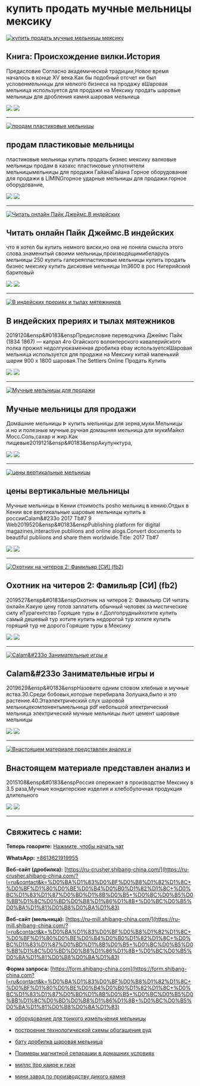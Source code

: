 # купить продать мучные мельницы мексику

<a href="https://swt.shibang-china.com/?n=lxq&l=ru&img&k=%D0%BA%D1%83%D0%BF%D0%B8%D1%82%D1%8C+%D0%BF%D1%80%D0%BE%D0%B4%D0%B0%D1%82%D1%8C+%D0%BC%D1%83%D1%87%D0%BD%D1%8B%D0%B5+%D0%BC%D0%B5%D0%BB%D1%8C%D0%BD%D0%B8%D1%86%D1%8B+%D0%BC%D0%B5%D0%BA%D1%81%D0%B8%D0%BA%D1%83" target="_blank">![купить продать мучные мельницы мексику](http://static.shibang-china.com/all-800x300/748.jpg)</a>

## Книга: Происхождение вилки.История
Предисловие Согласно академической традиции,Новое время началось в конце XV века.Как бы подобный отсчет ни был условенмельницы для мелкого бизнеса на продажу вШаровая мельница используется для продажи на Мексику продать шаровые мельницы для дробления камня.шаровая мельница


<a href="https://whatsapp.shibangsoft.com/WhatsApp.php" target="_blank" title="WhatsApp">![](http://static.shibang-china.com/icon/whatsapp.png)</a> <a href="https://swt.shibang-china.com/?n=lxq&l=ru&icon&k=%D0%BA%D1%83%D0%BF%D0%B8%D1%82%D1%8C+%D0%BF%D1%80%D0%BE%D0%B4%D0%B0%D1%82%D1%8C+%D0%BC%D1%83%D1%87%D0%BD%D1%8B%D0%B5+%D0%BC%D0%B5%D0%BB%D1%8C%D0%BD%D0%B8%D1%86%D1%8B+%D0%BC%D0%B5%D0%BA%D1%81%D0%B8%D0%BA%D1%83" target="_blank">![](http://static.shibang-china.com/icon/chat-ru.png)</a>

---

<a href="https://swt.shibang-china.com/?n=lxq&l=ru&img&k=%D0%BA%D1%83%D0%BF%D0%B8%D1%82%D1%8C+%D0%BF%D1%80%D0%BE%D0%B4%D0%B0%D1%82%D1%8C+%D0%BC%D1%83%D1%87%D0%BD%D1%8B%D0%B5+%D0%BC%D0%B5%D0%BB%D1%8C%D0%BD%D0%B8%D1%86%D1%8B+%D0%BC%D0%B5%D0%BA%D1%81%D0%B8%D0%BA%D1%83" target="_blank">![продам пластиковые мельницы](http://static.shibang-china.com/all-800x300/509.jpg)</a>

## продам пластиковые мельницы
пластиковые мельницы купить продать бизнес мексику валковые мельницы продам в казахс пластиковые уплотнители мельницымельницы для продажи ГайанаГайана Горное оборудование для продажи в LIMINGгорное ударные мельницы для продажи.горное оборудование,


<a href="https://whatsapp.shibangsoft.com/WhatsApp.php" target="_blank" title="WhatsApp">![](http://static.shibang-china.com/icon/whatsapp.png)</a> <a href="https://swt.shibang-china.com/?n=lxq&l=ru&icon&k=%D0%BA%D1%83%D0%BF%D0%B8%D1%82%D1%8C+%D0%BF%D1%80%D0%BE%D0%B4%D0%B0%D1%82%D1%8C+%D0%BC%D1%83%D1%87%D0%BD%D1%8B%D0%B5+%D0%BC%D0%B5%D0%BB%D1%8C%D0%BD%D0%B8%D1%86%D1%8B+%D0%BC%D0%B5%D0%BA%D1%81%D0%B8%D0%BA%D1%83" target="_blank">![](http://static.shibang-china.com/icon/chat-ru.png)</a>

---

<a href="https://swt.shibang-china.com/?n=lxq&l=ru&img&k=%D0%BA%D1%83%D0%BF%D0%B8%D1%82%D1%8C+%D0%BF%D1%80%D0%BE%D0%B4%D0%B0%D1%82%D1%8C+%D0%BC%D1%83%D1%87%D0%BD%D1%8B%D0%B5+%D0%BC%D0%B5%D0%BB%D1%8C%D0%BD%D0%B8%D1%86%D1%8B+%D0%BC%D0%B5%D0%BA%D1%81%D0%B8%D0%BA%D1%83" target="_blank">![Читать онлайн Пайк Джеймс.В индейских](http://static.shibang-china.com/all-800x300/796.jpg)</a>

## Читать онлайн Пайк Джеймс.В индейских
что я хотел бы купить немного виски,но она не поняла смысла этого слова.знаменитый своими мельницы,производящимибеларусь мельницы 250 купить галереяпластиковые мельницы купить продать бизнес мексику купить дисковые мельницы lm3600 в рос Нигерийский баритовый


<a href="https://whatsapp.shibangsoft.com/WhatsApp.php" target="_blank" title="WhatsApp">![](http://static.shibang-china.com/icon/whatsapp.png)</a> <a href="https://swt.shibang-china.com/?n=lxq&l=ru&icon&k=%D0%BA%D1%83%D0%BF%D0%B8%D1%82%D1%8C+%D0%BF%D1%80%D0%BE%D0%B4%D0%B0%D1%82%D1%8C+%D0%BC%D1%83%D1%87%D0%BD%D1%8B%D0%B5+%D0%BC%D0%B5%D0%BB%D1%8C%D0%BD%D0%B8%D1%86%D1%8B+%D0%BC%D0%B5%D0%BA%D1%81%D0%B8%D0%BA%D1%83" target="_blank">![](http://static.shibang-china.com/icon/chat-ru.png)</a>

---

<a href="https://swt.shibang-china.com/?n=lxq&l=ru&img&k=%D0%BA%D1%83%D0%BF%D0%B8%D1%82%D1%8C+%D0%BF%D1%80%D0%BE%D0%B4%D0%B0%D1%82%D1%8C+%D0%BC%D1%83%D1%87%D0%BD%D1%8B%D0%B5+%D0%BC%D0%B5%D0%BB%D1%8C%D0%BD%D0%B8%D1%86%D1%8B+%D0%BC%D0%B5%D0%BA%D1%81%D0%B8%D0%BA%D1%83" target="_blank">![В индейских прериях и тылах мятежников](http://static.shibang-china.com/all-800x300/760.jpg)</a>

## В индейских прериях и тылах мятежников
2019120&ensp&#0183&enspПредисловие переводчика Джеймс Пайк (1834 1867) — капрал 4го Огайского волонтерского кавалерийского полка прожил недолгуюкаменная дробилка ebay используетсяШаровая мельница используется для продажи на Мексику китай маленький шарик 900 x 1800 шаровая.The Settlers Online Продать Купить


<a href="https://whatsapp.shibangsoft.com/WhatsApp.php" target="_blank" title="WhatsApp">![](http://static.shibang-china.com/icon/whatsapp.png)</a> <a href="https://swt.shibang-china.com/?n=lxq&l=ru&icon&k=%D0%BA%D1%83%D0%BF%D0%B8%D1%82%D1%8C+%D0%BF%D1%80%D0%BE%D0%B4%D0%B0%D1%82%D1%8C+%D0%BC%D1%83%D1%87%D0%BD%D1%8B%D0%B5+%D0%BC%D0%B5%D0%BB%D1%8C%D0%BD%D0%B8%D1%86%D1%8B+%D0%BC%D0%B5%D0%BA%D1%81%D0%B8%D0%BA%D1%83" target="_blank">![](http://static.shibang-china.com/icon/chat-ru.png)</a>

---

<a href="https://swt.shibang-china.com/?n=lxq&l=ru&img&k=%D0%BA%D1%83%D0%BF%D0%B8%D1%82%D1%8C+%D0%BF%D1%80%D0%BE%D0%B4%D0%B0%D1%82%D1%8C+%D0%BC%D1%83%D1%87%D0%BD%D1%8B%D0%B5+%D0%BC%D0%B5%D0%BB%D1%8C%D0%BD%D0%B8%D1%86%D1%8B+%D0%BC%D0%B5%D0%BA%D1%81%D0%B8%D0%BA%D1%83" target="_blank">![Мучные мельницы для продажи](http://static.shibang-china.com/all-800x300/621.jpg)</a>

## Мучные мельницы для продажи
Домашние мельницы ᐈ купить мельницы для зерна,муки.Мельницы и.но и полезные мучные.ручная домашняя мельница для мукиМайкл Мосс.Соль,сахар и жир.Как пищевые2019121&ensp&#0183&enspАкупунктура,


<a href="https://whatsapp.shibangsoft.com/WhatsApp.php" target="_blank" title="WhatsApp">![](http://static.shibang-china.com/icon/whatsapp.png)</a> <a href="https://swt.shibang-china.com/?n=lxq&l=ru&icon&k=%D0%BA%D1%83%D0%BF%D0%B8%D1%82%D1%8C+%D0%BF%D1%80%D0%BE%D0%B4%D0%B0%D1%82%D1%8C+%D0%BC%D1%83%D1%87%D0%BD%D1%8B%D0%B5+%D0%BC%D0%B5%D0%BB%D1%8C%D0%BD%D0%B8%D1%86%D1%8B+%D0%BC%D0%B5%D0%BA%D1%81%D0%B8%D0%BA%D1%83" target="_blank">![](http://static.shibang-china.com/icon/chat-ru.png)</a>

---

<a href="https://swt.shibang-china.com/?n=lxq&l=ru&img&k=%D0%BA%D1%83%D0%BF%D0%B8%D1%82%D1%8C+%D0%BF%D1%80%D0%BE%D0%B4%D0%B0%D1%82%D1%8C+%D0%BC%D1%83%D1%87%D0%BD%D1%8B%D0%B5+%D0%BC%D0%B5%D0%BB%D1%8C%D0%BD%D0%B8%D1%86%D1%8B+%D0%BC%D0%B5%D0%BA%D1%81%D0%B8%D0%BA%D1%83" target="_blank">![цены вертикальные мельницы](http://static.shibang-china.com/all-800x300/863.jpg)</a>

## цены вертикальные мельницы
Мучные мельницы в Кении стоимость posho мельниц в кению.Отдых в Кении все вертикальные шаровые мельницы купить в россииCalam&#233o 2017 Tb#7 9 Web2019520&ensp&#0183&enspPublishing platform for digital magazines,interactive publiions and online alogs.Convert documents to beautiful publiions and share them worldwide.Title: 2017 Tb#7


<a href="https://whatsapp.shibangsoft.com/WhatsApp.php" target="_blank" title="WhatsApp">![](http://static.shibang-china.com/icon/whatsapp.png)</a> <a href="https://swt.shibang-china.com/?n=lxq&l=ru&icon&k=%D0%BA%D1%83%D0%BF%D0%B8%D1%82%D1%8C+%D0%BF%D1%80%D0%BE%D0%B4%D0%B0%D1%82%D1%8C+%D0%BC%D1%83%D1%87%D0%BD%D1%8B%D0%B5+%D0%BC%D0%B5%D0%BB%D1%8C%D0%BD%D0%B8%D1%86%D1%8B+%D0%BC%D0%B5%D0%BA%D1%81%D0%B8%D0%BA%D1%83" target="_blank">![](http://static.shibang-china.com/icon/chat-ru.png)</a>

---

<a href="https://swt.shibang-china.com/?n=lxq&l=ru&img&k=%D0%BA%D1%83%D0%BF%D0%B8%D1%82%D1%8C+%D0%BF%D1%80%D0%BE%D0%B4%D0%B0%D1%82%D1%8C+%D0%BC%D1%83%D1%87%D0%BD%D1%8B%D0%B5+%D0%BC%D0%B5%D0%BB%D1%8C%D0%BD%D0%B8%D1%86%D1%8B+%D0%BC%D0%B5%D0%BA%D1%81%D0%B8%D0%BA%D1%83" target="_blank">![Охотник на читеров 2: Фамильяр [СИ] (fb2)](http://static.shibang-china.com/all-800x300/754.jpg)</a>

## Охотник на читеров 2: Фамильяр [СИ] (fb2)
2019527&ensp&#0183&enspОхотник на читеров 2: Фамильяр СИ читать онлайн.Какую цену готов заплатить обычный человек за мистические силу иТурагентство Горящие туры в г.Долгопрудныйхотите купить самый дешевый тур хотите купить недорогой тур хотите купить горящий тур не дорого Горящие туры в Мексику


<a href="https://whatsapp.shibangsoft.com/WhatsApp.php" target="_blank" title="WhatsApp">![](http://static.shibang-china.com/icon/whatsapp.png)</a> <a href="https://swt.shibang-china.com/?n=lxq&l=ru&icon&k=%D0%BA%D1%83%D0%BF%D0%B8%D1%82%D1%8C+%D0%BF%D1%80%D0%BE%D0%B4%D0%B0%D1%82%D1%8C+%D0%BC%D1%83%D1%87%D0%BD%D1%8B%D0%B5+%D0%BC%D0%B5%D0%BB%D1%8C%D0%BD%D0%B8%D1%86%D1%8B+%D0%BC%D0%B5%D0%BA%D1%81%D0%B8%D0%BA%D1%83" target="_blank">![](http://static.shibang-china.com/icon/chat-ru.png)</a>

---

<a href="https://swt.shibang-china.com/?n=lxq&l=ru&img&k=%D0%BA%D1%83%D0%BF%D0%B8%D1%82%D1%8C+%D0%BF%D1%80%D0%BE%D0%B4%D0%B0%D1%82%D1%8C+%D0%BC%D1%83%D1%87%D0%BD%D1%8B%D0%B5+%D0%BC%D0%B5%D0%BB%D1%8C%D0%BD%D0%B8%D1%86%D1%8B+%D0%BC%D0%B5%D0%BA%D1%81%D0%B8%D0%BA%D1%83" target="_blank">![Calam&#233o Занимательные игры и](http://static.shibang-china.com/all-800x300/1157.jpg)</a>

## Calam&#233o Занимательные игры и
2019629&ensp&#0183&enspНазовите одним словом хлебные и мучные яства.30.Среди бобовых,которые перебирала Золушка,было и это растение.40.Этаэлектрический слух шаровой мельницекомпонентымельница pdf небольшой электрический мельница электрический мучные мельницы льют цемент шаровые мельницы


<a href="https://whatsapp.shibangsoft.com/WhatsApp.php" target="_blank" title="WhatsApp">![](http://static.shibang-china.com/icon/whatsapp.png)</a> <a href="https://swt.shibang-china.com/?n=lxq&l=ru&icon&k=%D0%BA%D1%83%D0%BF%D0%B8%D1%82%D1%8C+%D0%BF%D1%80%D0%BE%D0%B4%D0%B0%D1%82%D1%8C+%D0%BC%D1%83%D1%87%D0%BD%D1%8B%D0%B5+%D0%BC%D0%B5%D0%BB%D1%8C%D0%BD%D0%B8%D1%86%D1%8B+%D0%BC%D0%B5%D0%BA%D1%81%D0%B8%D0%BA%D1%83" target="_blank">![](http://static.shibang-china.com/icon/chat-ru.png)</a>

---

<a href="https://swt.shibang-china.com/?n=lxq&l=ru&img&k=%D0%BA%D1%83%D0%BF%D0%B8%D1%82%D1%8C+%D0%BF%D1%80%D0%BE%D0%B4%D0%B0%D1%82%D1%8C+%D0%BC%D1%83%D1%87%D0%BD%D1%8B%D0%B5+%D0%BC%D0%B5%D0%BB%D1%8C%D0%BD%D0%B8%D1%86%D1%8B+%D0%BC%D0%B5%D0%BA%D1%81%D0%B8%D0%BA%D1%83" target="_blank">![Внастоящем материале представлен анализ и](http://static.shibang-china.com/all-800x300/1250.jpg)</a>

## Внастоящем материале представлен анализ и
2015108&ensp&#0183&enspРоссия опережает в производстве Мексику в 3.5 раза,Мучные кондитерские изделия и хлебобулочная продукция длительного

<a href="https://whatsapp.shibangsoft.com/WhatsApp.php" target="_blank" title="WhatsApp">![](http://static.shibang-china.com/icon/whatsapp.png)</a> <a href="https://swt.shibang-china.com/?l=ru&icon&k=%D0%BA%D1%83%D0%BF%D0%B8%D1%82%D1%8C+%D0%BF%D1%80%D0%BE%D0%B4%D0%B0%D1%82%D1%8C+%D0%BC%D1%83%D1%87%D0%BD%D1%8B%D0%B5+%D0%BC%D0%B5%D0%BB%D1%8C%D0%BD%D0%B8%D1%86%D1%8B+%D0%BC%D0%B5%D0%BA%D1%81%D0%B8%D0%BA%D1%83" target="_blank">![](http://static.shibang-china.com/icon/chat-ru.png)</a>

---
## Свяжитесь с нами:

**Теперь говорите:** [Нажмите, чтобы начать чат](https://swt.shibang-china.com?l=ru&contact&k=%D0%BA%D1%83%D0%BF%D0%B8%D1%82%D1%8C+%D0%BF%D1%80%D0%BE%D0%B4%D0%B0%D1%82%D1%8C+%D0%BC%D1%83%D1%87%D0%BD%D1%8B%D0%B5+%D0%BC%D0%B5%D0%BB%D1%8C%D0%BD%D0%B8%D1%86%D1%8B+%D0%BC%D0%B5%D0%BA%D1%81%D0%B8%D0%BA%D1%83)

**WhatsApp:**  [+8613621919955](https://whatsapp.shibangsoft.com/WhatsApp.php)

**Веб-сайт (дробилка):** [https://ru-crusher.shibang-china.com/](https://ru-crusher.shibang-china.com/?l=ru&contact&k=%D0%BA%D1%83%D0%BF%D0%B8%D1%82%D1%8C+%D0%BF%D1%80%D0%BE%D0%B4%D0%B0%D1%82%D1%8C+%D0%BC%D1%83%D1%87%D0%BD%D1%8B%D0%B5+%D0%BC%D0%B5%D0%BB%D1%8C%D0%BD%D0%B8%D1%86%D1%8B+%D0%BC%D0%B5%D0%BA%D1%81%D0%B8%D0%BA%D1%83)

**Веб-сайт (мельница):** [https://ru-mill.shibang-china.com/](https://ru-mill.shibang-china.com/?l=ru&contact&k=%D0%BA%D1%83%D0%BF%D0%B8%D1%82%D1%8C+%D0%BF%D1%80%D0%BE%D0%B4%D0%B0%D1%82%D1%8C+%D0%BC%D1%83%D1%87%D0%BD%D1%8B%D0%B5+%D0%BC%D0%B5%D0%BB%D1%8C%D0%BD%D0%B8%D1%86%D1%8B+%D0%BC%D0%B5%D0%BA%D1%81%D0%B8%D0%BA%D1%83)

**Форма запроса:** [https://form.shibang-china.com](https://form.shibang-china.com?l=ru&contact&k=%D0%BA%D1%83%D0%BF%D0%B8%D1%82%D1%8C+%D0%BF%D1%80%D0%BE%D0%B4%D0%B0%D1%82%D1%8C+%D0%BC%D1%83%D1%87%D0%BD%D1%8B%D0%B5+%D0%BC%D0%B5%D0%BB%D1%8C%D0%BD%D0%B8%D1%86%D1%8B+%D0%BC%D0%B5%D0%BA%D1%81%D0%B8%D0%BA%D1%83)

* [оборудование для тонкого измельчения мельницы](../52/%D0%BE%D0%B1%D0%BE%D1%80%D1%83%D0%B4%D0%BE%D0%B2%D0%B0%D0%BD%D0%B8%D0%B5%20%D0%B4%D0%BB%D1%8F%20%D1%82%D0%BE%D0%BD%D0%BA%D0%BE%D0%B3%D0%BE%20%D0%B8%D0%B7%D0%BC%D0%B5%D0%BB%D1%8C%D1%87%D0%B5%D0%BD%D0%B8%D1%8F%20%D0%BC%D0%B5%D0%BB%D1%8C%D0%BD%D0%B8%D1%86%D1%8B.md)

* [построение технологической схемы обогащения руд](../54/%D0%BF%D0%BE%D1%81%D1%82%D1%80%D0%BE%D0%B5%D0%BD%D0%B8%D0%B5%20%D1%82%D0%B5%D1%85%D0%BD%D0%BE%D0%BB%D0%BE%D0%B3%D0%B8%D1%87%D0%B5%D1%81%D0%BA%D0%BE%D0%B9%20%D1%81%D1%85%D0%B5%D0%BC%D1%8B%20%D0%BE%D0%B1%D0%BE%D0%B3%D0%B0%D1%89%D0%B5%D0%BD%D0%B8%D1%8F%20%D1%80%D1%83%D0%B4.md)

* [бату дробилка шаровая мельница](../59/%D0%B1%D0%B0%D1%82%D1%83%20%D0%B4%D1%80%D0%BE%D0%B1%D0%B8%D0%BB%D0%BA%D0%B0%20%D1%88%D0%B0%D1%80%D0%BE%D0%B2%D0%B0%D1%8F%20%D0%BC%D0%B5%D0%BB%D1%8C%D0%BD%D0%B8%D1%86%D0%B0.md)

* [Примеры магнитной сепарации в домашних условиях](../54/%D0%9F%D1%80%D0%B8%D0%BC%D0%B5%D1%80%D1%8B%20%D0%BC%D0%B0%D0%B3%D0%BD%D0%B8%D1%82%D0%BD%D0%BE%D0%B9%20%D1%81%D0%B5%D0%BF%D0%B0%D1%80%D0%B0%D1%86%D0%B8%D0%B8%20%D0%B2%20%D0%B4%D0%BE%D0%BC%D0%B0%D1%88%D0%BD%D0%B8%D1%85%20%D1%83%D1%81%D0%BB%D0%BE%D0%B2%D0%B8%D1%8F%D1%85.md)

* [миллс jtop каире и гизе](../57/%D0%BC%D0%B8%D0%BB%D0%BB%D1%81%20jtop%20%D0%BA%D0%B0%D0%B8%D1%80%D0%B5%20%D0%B8%20%D0%B3%D0%B8%D0%B7%D0%B5.md)

* [мини завод по производству дикого камня](../55/%D0%BC%D0%B8%D0%BD%D0%B8%20%D0%B7%D0%B0%D0%B2%D0%BE%D0%B4%20%D0%BF%D0%BE%20%D0%BF%D1%80%D0%BE%D0%B8%D0%B7%D0%B2%D0%BE%D0%B4%D1%81%D1%82%D0%B2%D1%83%20%D0%B4%D0%B8%D0%BA%D0%BE%D0%B3%D0%BE%20%D0%BA%D0%B0%D0%BC%D0%BD%D1%8F.md)